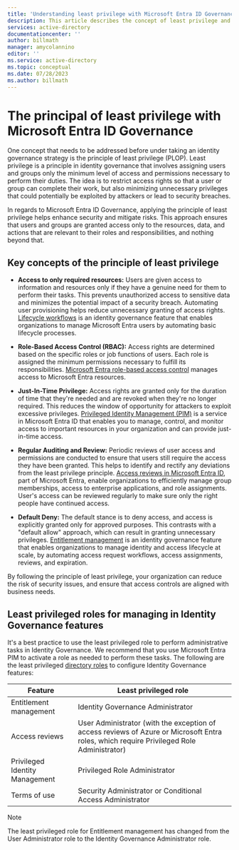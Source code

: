 ```yaml
---
title: 'Understanding least privilege with Microsoft Entra ID Governance'
description: This article describes the concept of least privilege and how it relates with Microsoft Entra ID Governance.
services: active-directory
documentationcenter: ''
author: billmath
manager: amycolannino
editor: ''
ms.service: active-directory
ms.topic: conceptual
ms.date: 07/28/2023
ms.author: billmath
---
```


# The principal of least privilege with Microsoft Entra ID Governance

One concept that needs to be addressed before under taking an identity governance strategy is the principle of least privilege (PLOP). Least privilege is a principle in identity governance that involves assigning users and groups only the minimum level of access and permissions necessary to perform their duties. The idea is to restrict access rights so that a user or group can complete their work, but also minimizing unnecessary privileges that could potentially be exploited by attackers or lead to security breaches.

In regards to Microsoft Entra ID Governance, applying the principle of least privilege helps enhance security and mitigate risks. This approach ensures that users and groups are granted access only to the resources, data, and actions that are relevant to their roles and responsibilities, and nothing beyond that.

## Key concepts of the principle of least privilege

- **Access to only required resources:** Users are given access to information and resources only if they have a genuine need for them to perform their tasks. This prevents unauthorized access to sensitive data and minimizes the potential impact of a security breach. Automating user provisioning helps reduce unnecessary granting of access rights. [Lifecycle workflows](../what-are-lifecycle-workflows.md) is an identity governance feature that enables organizations to manage Microsoft Entra users by automating basic lifecycle processes.

- **Role-Based Access Control (RBAC):** Access rights are determined based on the specific roles or job functions of users. Each role is assigned the minimum permissions necessary to fulfill its responsibilities. [Microsoft Entra role-based access control](../../identity/role-based-access-control/custom-overview.md) manages access to Microsoft Entra resources.

- **Just-In-Time Privilege:** Access rights are granted only for the duration of time that they're needed and are revoked when they're no longer required. This reduces the window of opportunity for attackers to exploit excessive privileges. [Privileged Identity Management (PIM)](../../id-governance/privileged-identity-management/pim-configure.md) is a service in Microsoft Entra ID that enables you to manage, control, and monitor access to important resources in your organization and can provide just-in-time access.

- **Regular Auditing and Review:** Periodic reviews of user access and permissions are conducted to ensure that users still require the access they have been granted. This helps to identify and rectify any deviations from the least privilege principle. [Access reviews in Microsoft Entra ID](../access-reviews-overview.md), part of Microsoft Entra, enable organizations to efficiently manage group memberships, access to enterprise applications, and role assignments. User's access can be reviewed regularly to make sure only the right people have continued access.

- **Default Deny:** The default stance is to deny access, and access is explicitly granted only for approved purposes. This contrasts with a "default allow" approach, which can result in granting unnecessary privileges. [Entitlement management](../entitlement-management-overview.md) is an identity governance feature that enables organizations to manage identity and access lifecycle at scale, by automating access request workflows, access assignments, reviews, and expiration.

By following the principle of least privilege, your organization can reduce the risk of security issues, and ensure that access controls are aligned with business needs.

## Least privileged roles for managing in Identity Governance features

It's a best practice to use the least privileged role to perform administrative tasks in Identity Governance. We recommend that you use Microsoft Entra PIM to activate a role as needed to perform these tasks. The following are the least privileged [directory roles](~/identity/role-based-access-control/permissions-reference.md) to configure Identity Governance features:

| Feature | Least privileged role |
| ------- | --------------------- |
| Entitlement management | Identity Governance Administrator |
| Access reviews | User Administrator (with the exception of access reviews of Azure or Microsoft Entra roles, which require Privileged Role Administrator) |
| Privileged Identity Management | Privileged Role Administrator |
| Terms of use | Security Administrator or Conditional Access Administrator |

>[!NOTE]
>The least privileged role for Entitlement management has changed from the User Administrator role to the Identity Governance Administrator role.


